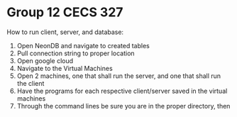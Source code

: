 # Group 12 CECS 327

How to run client, server, and database:

1. Open NeonDB and navigate to created tables
2. Pull connection string to proper location
3. Open google cloud
4. Navigate to the Virtual Machines
5. Open 2 machines, one that shall run the server, and one that shall run the client
6. Have the programs for each respective client/server saved in the virtual machines
7. Through the command lines be sure you are in the proper directory, then 

